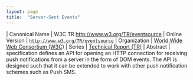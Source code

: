 ```yaml
---
layout: page
title:  "Server-Sent Events"
---
```


| Canonical Name | W3C TR http://www.w3.org/TR/eventsource
| Online Version | [`http://www.w3.org/TR/eventsource`](http://www.w3.org/TR/eventsource)
| Organization | [World Wide Web Consortium (W3C)](..)
| Series | [Technical Report (TR)](..)
| Abstract |  specification defines an API for opening an HTTP connection for receiving push notifications from a server in the form of DOM events. The API is designed such that it can be extended to work with other push notification schemes such as Push SMS.